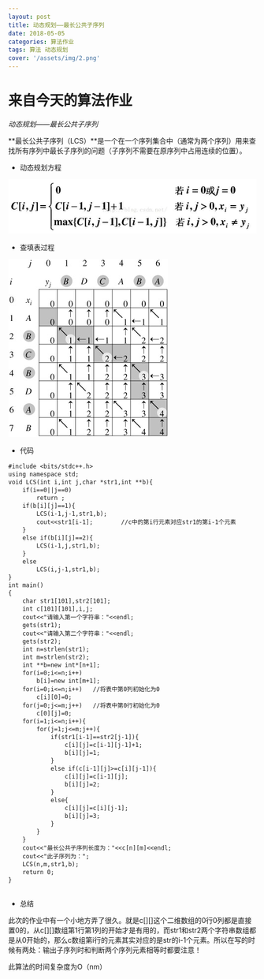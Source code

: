 ```yaml
---
layout: post
title: 动态规划——最长公共子序列
date: 2018-05-05
categories: 算法作业
tags: 算法 动态规划
cover: '/assets/img/2.png'
---
```

# 来自今天的算法作业

*动态规划——最长公共子序列*

**最长公共子序列（LCS）**是一个在一个序列集合中（通常为两个序列）用来查找所有序列中最长子序列的问题（子序列不需要在原序列中占用连续的位置）。



* 动态规划方程


![](/assets/img/LCS.jpg)
* 查填表过程

![](/assets/img/findLCS.jpeg)

* 代码

``` clike
#include <bits/stdc++.h>
using namespace std;
void LCS(int i,int j,char *str1,int **b){
	if(i==0||j==0)
		return ;
	if(b[i][j]==1){
		LCS(i-1,j-1,str1,b);
		cout<<str1[i-1];		//c中的第i行元素对应str1的第i-1个元素
	}	
	else if(b[i][j]==2){
		LCS(i-1,j,str1,b);
	}
	else
		LCS(i,j-1,str1,b);
}
int main()
{
	char str1[101],str2[101];
	int c[101][101],i,j;
	cout<<"请输入第一个字符串："<<endl;
	gets(str1);
	cout<<"请输入第二个字符串："<<endl;
	gets(str2);
	int n=strlen(str1);
	int m=strlen(str2);
	int **b=new int*[n+1];  
    for(i=0;i<=n;i++)  
        b[i]=new int[m+1]; 
	for(i=0;i<=n;i++)	//将表中第0列初始化为0 
		c[i][0]=0;
	for(j=0;j<=m;j++)	//将表中第0行初始化为0	
		c[0][j]=0;	 
	for(i=1;i<=n;i++){
		for(j=1;j<=m;j++){
			if(str1[i-1]==str2[j-1]){
				c[i][j]=c[i-1][j-1]+1;
				b[i][j]=1;
			}
			else if(c[i-1][j]>=c[i][j-1]){
				c[i][j]=c[i-1][j];
				b[i][j]=2;
			}
			else{
				c[i][j]=c[i][j-1];
				b[i][j]=3;
			}
		}
	}	
	cout<<"最长公共子序列长度为："<<c[n][m]<<endl;
	cout<<"此子序列为：";
	LCS(n,m,str1,b); 
	return 0;	
} 


```
* 总结

此次的作业中有一个小地方弄了很久。就是c[][]这个二维数组的0行0列都是直接置0的，从c[][]数组第1行第1列的开始才是有用的，而str1和str2两个字符串数组都是从0开始的，那么c数组第i行的元素其实对应的是str的i-1个元素。所以在写的时候有两处：输出子序列时和判断两个序列元素相等时都要注意！


此算法的时间复杂度为O（nm）